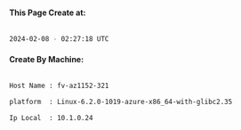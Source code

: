 
   
#### This Page Create at:

```bash

2024-02-08 - 02:27:18 UTC

```

#### Create By Machine:

```bash

Host Name : fv-az1152-321

platform  : Linux-6.2.0-1019-azure-x86_64-with-glibc2.35

Ip Local  : 10.1.0.24

```

